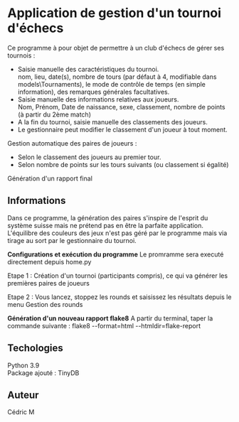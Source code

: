 # Application de gestion d'un tournoi d'échecs

Ce programme à pour objet de permettre à un club d'échecs de gérer ses tournois :
- Saisie manuelle des caractéristiques du tournoi.   
  nom, lieu, date(s), nombre de tours (par défaut à 4, modifiable dans models\Tournaments), le mode de contrôle de temps (en simple information),
  des remarques générales facultatives.
- Saisie manuelle des informations relatives aux joueurs.  
  Nom, Prénom, Date de naissance, sexe, classement, nombre de points (à partir du 2ème match)
- A la fin du tournoi, saisie manuelle des classements des joueurs.
- Le gestionnaire peut modifier le classement d'un joueur à tout moment.

Gestion automatique des paires de joueurs :
- Selon le classement des joueurs au premier tour.
- Selon nombre de points sur les tours suivants (ou classement si égalité)

Génération d'un rapport final


## Informations
Dans ce programme, la génération des paires s'inspire de l'esprit du système suisse
mais ne prétend pas en être la parfaite application.  
L'équilibre des couleurs des jeux n'est pas géré par le programme mais via tirage au sort
par le gestionnaire du tournoi.

**Configurations et exécution du programme**
Le promramme sera executé directement depuis home.py

Etape 1 : Création d'un tournoi (participants compris), ce qui va générer les
premières paires de joueurs

Etape 2 : Vous lancez, stoppez les rounds et saisissez les résultats depuis le
menu Gestion des rounds

**Génération d'un nouveau rapport flake8**
A partir du terminal, taper la commande suivante :
flake8 --format=html --htmldir=flake-report

## Techologies
Python 3.9  
Package ajouté : TinyDB

## Auteur
Cédric M
